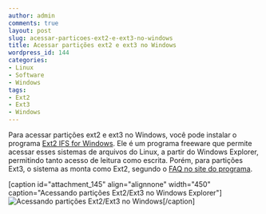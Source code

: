 ```yaml
---
author: admin
comments: true
layout: post
slug: acessar-particoes-ext2-e-ext3-no-windows
title: Acessar partições ext2 e ext3 no Windows
wordpress_id: 144
categories:
- Linux
- Software
- Windows
tags:
- Ext2
- Ext3
- Windows
---
```


Para acessar partições ext2 e ext3 no Windows, você pode instalar o programa [Ext2 IFS for Windows](http://www.fs-driver.org/). Ele é um programa freeware que permite acessar esses sistemas de arquivos do Linux, a partir do Windows Explorer, permitindo tanto acesso de leitura como escrita. Porém, para partições Ext3, o sistema as monta como Ext2, segundo o [FAQ no site do programa](http://www.fs-driver.org/faq.html#acc_ext3).

[caption id="attachment_145" align="alignnone" width="450" caption="Acessando partições Ext2/Ext3 no Windows Explorer"]![Acessando partições Ext2/Ext3 no Windows](http://manoelcampos.files.wordpress.com/2009/01/ext2ifs.jpg)[/caption]
